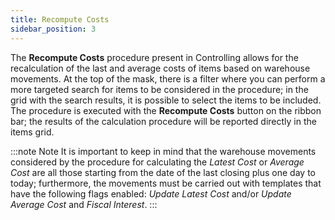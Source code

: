 ```yaml
---
title: Recompute Costs 
sidebar_position: 3
---
```


The **Recompute Costs** procedure present in Controlling allows for the recalculation of the last and average costs of items based on warehouse movements. 
At the top of the mask, there is a filter where you can perform a more targeted search for items to be considered in the procedure; in the grid with the search results, it is possible to select the items to be included. The procedure is executed with the **Recompute Costs** button on the ribbon bar; the results of the calculation procedure will be reported directly in the items grid.

:::note Note
It is important to keep in mind that the warehouse movements considered by the procedure for calculating the *Latest Cost* or *Average Cost* are all those starting from the date of the last closing plus one day to today; furthermore, the movements must be carried out with templates that have the following flags enabled: *Update Latest Cost* and/or *Update Average Cost* and *Fiscal Interest*.
:::